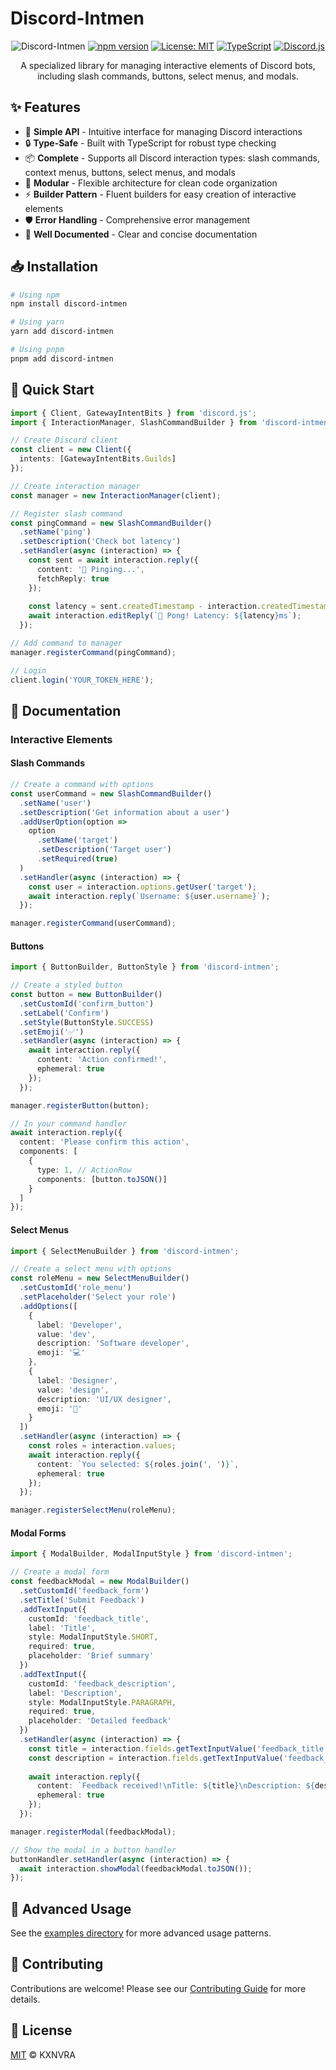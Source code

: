 # Discord-Intmen

<div align="center">

![Discord-Intmen](https://img.shields.io/badge/Discord-Intmen-5865F2?style=for-the-badge&logo=discord&logoColor=white)
[![npm version](https://img.shields.io/badge/npm-1.0.0-blue?style=flat-square)](https://www.npmjs.com/package/discord-intmen)
[![License: MIT](https://img.shields.io/badge/License-MIT-yellow.svg?style=flat-square)](https://opensource.org/licenses/MIT)
[![TypeScript](https://img.shields.io/badge/TypeScript-4.9+-blue?style=flat-square&logo=typescript)](https://www.typescriptlang.org/)
[![Discord.js](https://img.shields.io/badge/discord.js-v14-blue?style=flat-square)](https://discord.js.org)

A specialized library for managing interactive elements of Discord bots, including slash commands, buttons, select menus, and modals.

</div>

## ✨ Features

- 🚀 **Simple API** - Intuitive interface for managing Discord interactions
- 🔒 **Type-Safe** - Built with TypeScript for robust type checking
- 📦 **Complete** - Supports all Discord interaction types: slash commands, context menus, buttons, select menus, and modals
- 🧩 **Modular** - Flexible architecture for clean code organization
- ⚡ **Builder Pattern** - Fluent builders for easy creation of interactive elements
- 🛡️ **Error Handling** - Comprehensive error management
- 📘 **Well Documented** - Clear and concise documentation

## 📥 Installation

```bash
# Using npm
npm install discord-intmen

# Using yarn
yarn add discord-intmen

# Using pnpm
pnpm add discord-intmen
```

## 🚀 Quick Start

```typescript
import { Client, GatewayIntentBits } from 'discord.js';
import { InteractionManager, SlashCommandBuilder } from 'discord-intmen';

// Create Discord client
const client = new Client({ 
  intents: [GatewayIntentBits.Guilds] 
});

// Create interaction manager
const manager = new InteractionManager(client);

// Register slash command
const pingCommand = new SlashCommandBuilder()
  .setName('ping')
  .setDescription('Check bot latency')
  .setHandler(async (interaction) => {
    const sent = await interaction.reply({ 
      content: '📡 Pinging...', 
      fetchReply: true 
    });
    
    const latency = sent.createdTimestamp - interaction.createdTimestamp;
    await interaction.editReply(`📡 Pong! Latency: ${latency}ms`);
  });

// Add command to manager
manager.registerCommand(pingCommand);

// Login
client.login('YOUR_TOKEN_HERE');
```

## 📖 Documentation

### Interactive Elements

#### Slash Commands

```typescript
// Create a command with options
const userCommand = new SlashCommandBuilder()
  .setName('user')
  .setDescription('Get information about a user')
  .addUserOption(option => 
    option
      .setName('target')
      .setDescription('Target user')
      .setRequired(true)
  )
  .setHandler(async (interaction) => {
    const user = interaction.options.getUser('target');
    await interaction.reply(`Username: ${user.username}`);
  });

manager.registerCommand(userCommand);
```

#### Buttons

```typescript
import { ButtonBuilder, ButtonStyle } from 'discord-intmen';

// Create a styled button
const button = new ButtonBuilder()
  .setCustomId('confirm_button')
  .setLabel('Confirm')
  .setStyle(ButtonStyle.SUCCESS)
  .setEmoji('✅')
  .setHandler(async (interaction) => {
    await interaction.reply({ 
      content: 'Action confirmed!', 
      ephemeral: true 
    });
  });

manager.registerButton(button);

// In your command handler
await interaction.reply({
  content: 'Please confirm this action',
  components: [
    {
      type: 1, // ActionRow
      components: [button.toJSON()]
    }
  ]
});
```

#### Select Menus

```typescript
import { SelectMenuBuilder } from 'discord-intmen';

// Create a select menu with options
const roleMenu = new SelectMenuBuilder()
  .setCustomId('role_menu')
  .setPlaceholder('Select your role')
  .addOptions([
    { 
      label: 'Developer', 
      value: 'dev', 
      description: 'Software developer', 
      emoji: '💻' 
    },
    { 
      label: 'Designer', 
      value: 'design', 
      description: 'UI/UX designer',
      emoji: '🎨' 
    }
  ])
  .setHandler(async (interaction) => {
    const roles = interaction.values;
    await interaction.reply({
      content: `You selected: ${roles.join(', ')}`,
      ephemeral: true
    });
  });

manager.registerSelectMenu(roleMenu);
```

#### Modal Forms

```typescript
import { ModalBuilder, ModalInputStyle } from 'discord-intmen';

// Create a modal form
const feedbackModal = new ModalBuilder()
  .setCustomId('feedback_form')
  .setTitle('Submit Feedback')
  .addTextInput({
    customId: 'feedback_title',
    label: 'Title',
    style: ModalInputStyle.SHORT,
    required: true,
    placeholder: 'Brief summary'
  })
  .addTextInput({
    customId: 'feedback_description',
    label: 'Description',
    style: ModalInputStyle.PARAGRAPH,
    required: true,
    placeholder: 'Detailed feedback'
  })
  .setHandler(async (interaction) => {
    const title = interaction.fields.getTextInputValue('feedback_title');
    const description = interaction.fields.getTextInputValue('feedback_description');
    
    await interaction.reply({
      content: `Feedback received!\nTitle: ${title}\nDescription: ${description}`,
      ephemeral: true
    });
  });

manager.registerModal(feedbackModal);

// Show the modal in a button handler
buttonHandler.setHandler(async (interaction) => {
  await interaction.showModal(feedbackModal.toJSON());
});
```

## 🧰 Advanced Usage

See the [examples directory](https://github.com/KXNVRA-dot/Intmen-lib/tree/main/examples) for more advanced usage patterns.

## 🤝 Contributing

Contributions are welcome! Please see our [Contributing Guide](CONTRIBUTING.md) for more details.

## 📄 License

[MIT](LICENSE) © KXNVRA 